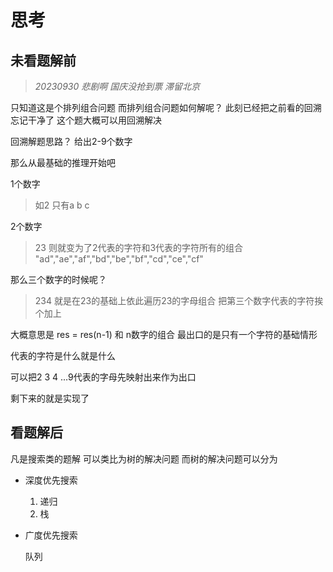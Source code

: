# 思考
## 未看题解前
> _20230930 悲剧啊 国庆没抢到票 滞留北京_

只知道这是个排列组合问题
而排列组合问题如何解呢？
此刻已经把之前看的回溯忘记干净了
这个题大概可以用回溯解决

回溯解题思路？
给出2-9个数字

那么从最基础的推理开始吧

1个数字 
> 如2 只有a b c

2个数字 

>23 则就变为了2代表的字符和3代表的字符所有的组合 "ad","ae","af","bd","be","bf","cd","ce","cf"
> 
那么三个数字的时候呢？
> 234 就是在23的基础上依此遍历23的字母组合 把第三个数字代表的字符挨个加上

大概意思是
res = res(n-1) 和 n数字的组合
最出口的是只有一个字符的基础情形 

代表的字符是什么就是什么

可以把2 3 4 ...9代表的字母先映射出来作为出口 

剩下来的就是实现了


## 看题解后 
凡是搜索类的题解 可以类比为树的解决问题 而树的解决问题可以分为

* 深度优先搜索
  1. 递归
  2. 栈 
* 广度优先搜索

  队列

